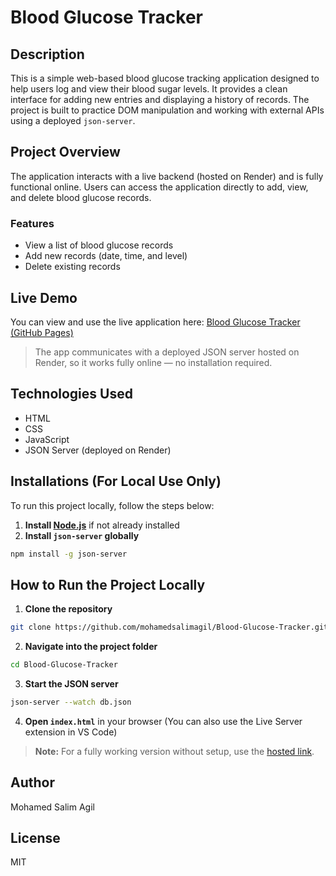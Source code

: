 # Blood Glucose Tracker

## Description

This is a simple web-based blood glucose tracking application designed to help users log and view their blood sugar levels. It provides a clean interface for adding new entries and displaying a history of records. The project is built to practice DOM manipulation and working with external APIs using a deployed `json-server`.

## Project Overview

The application interacts with a live backend (hosted on Render) and is fully functional online. Users can access the application directly to add, view, and delete blood glucose records.

### Features

* View a list of blood glucose records
* Add new records (date, time, and level)
* Delete existing records

## Live Demo

You can view and use the live application here:
 [Blood Glucose Tracker (GitHub Pages)](https://mohamedsalimagil.github.io/Blood-Glucose-Tracker/)

> The app communicates with a deployed JSON server hosted on Render, so it works fully online — no installation required.

## Technologies Used

* HTML
* CSS
* JavaScript
* JSON Server (deployed on Render)

## Installations (For Local Use Only)

To run this project locally, follow the steps below:

1. **Install [Node.js](https://nodejs.org/)** if not already installed
2. **Install `json-server` globally**

```bash
npm install -g json-server
```

## How to Run the Project Locally

1. **Clone the repository**

```bash
git clone https://github.com/mohamedsalimagil/Blood-Glucose-Tracker.git
```

2. **Navigate into the project folder**

```bash
cd Blood-Glucose-Tracker
```

3. **Start the JSON server**

```bash
json-server --watch db.json
```

4. **Open `index.html`** in your browser
   (You can also use the Live Server extension in VS Code)

> **Note:** For a fully working version without setup, use the [hosted link](https://mohamedsalimagil.github.io/Blood-Glucose-Tracker/).

## Author

Mohamed Salim Agil

## License

MIT

